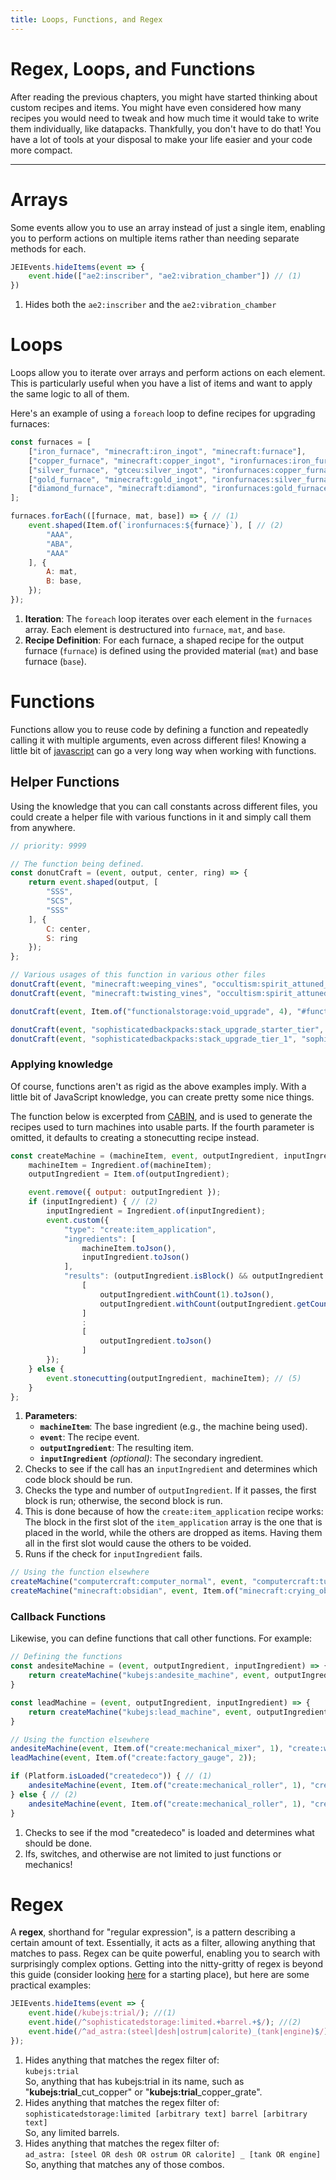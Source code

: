 ```yaml
---
title: Loops, Functions, and Regex
---
```


# Regex, Loops, and Functions

After reading the previous chapters, you might have started thinking about custom recipes and items. You might have even considered how many recipes you would need to tweak and how much time it would take to write them individually, like datapacks. Thankfully, you don't have to do that! You have a lot of tools at your disposal to make your life easier and your code more compact.

---

# Arrays
Some events allow you to use an array instead of just a single item, enabling you to perform actions on multiple items rather than needing separate methods for each.

```js
JEIEvents.hideItems(event => {
    event.hide(["ae2:inscriber", "ae2:vibration_chamber"]) // (1)
})
```

1. Hides both the `ae2:inscriber` and the `ae2:vibration_chamber`


# Loops
Loops allow you to iterate over arrays and perform actions on each element. This is particularly useful when you have a list of items and want to apply the same logic to all of them.

Here's an example of using a `foreach` loop to define recipes for upgrading furnaces:

```js
const furnaces = [
    ["iron_furnace", "minecraft:iron_ingot", "minecraft:furnace"],
    ["copper_furnace", "minecraft:copper_ingot", "ironfurnaces:iron_furnace"],
    ["silver_furnace", "gtceu:silver_ingot", "ironfurnaces:copper_furnace"],
    ["gold_furnace", "minecraft:gold_ingot", "ironfurnaces:silver_furnace"],
    ["diamond_furnace", "minecraft:diamond", "ironfurnaces:gold_furnace"],
];

furnaces.forEach(([furnace, mat, base]) => { // (1)
    event.shaped(Item.of(`ironfurnaces:${furnace}`), [ // (2)
        "AAA",
        "ABA",
        "AAA"
    ], {
        A: mat,
        B: base,
    });
});
```

1. **Iteration**: The `foreach` loop iterates over each element in the `furnaces` array. Each element is destructured into `furnace`, `mat`, and `base`.
2. **Recipe Definition**: For each furnace, a shaped recipe for the output furnace (`furnace`) is defined using the provided material (`mat`) and base furnace (`base`).


# Functions
Functions allow you to reuse code by defining a function and repeatedly calling it with multiple arguments, even across different files! Knowing a little bit of [javascript](https://www.w3schools.com/js/default.asp) can go a very long way when working with functions.

## Helper Functions
Using the knowledge that you can call constants across different files, you could create a helper file with various functions in it and simply call them from anywhere.

```js
// priority: 9999

// The function being defined.
const donutCraft = (event, output, center, ring) => {
    return event.shaped(output, [
        "SSS",
        "SCS",
        "SSS"
    ], {
        C: center,
        S: ring
    });
};
```

```js
// Various usages of this function in various other files
donutCraft(event, "minecraft:weeping_vines", "occultism:spirit_attuned_gem", "minecraft:twisting_vines");
donutCraft(event, "minecraft:twisting_vines", "occultism:spirit_attuned_gem", "minecraft:weeping_vines");

donutCraft(event, Item.of("functionalstorage:void_upgrade", 4), "#functionalstorage:drawer", "minecraft:obsidian");

donutCraft(event, "sophisticatedbackpacks:stack_upgrade_starter_tier", "sophisticatedbackpacks:upgrade_base", "create:andesite_alloy");
donutCraft(event, "sophisticatedbackpacks:stack_upgrade_tier_1", "sophisticatedbackpacks:stack_upgrade_starter_tier", "create:brass_ingot");
```

### Applying knowledge 
Of course, functions aren't as rigid as the above examples imply. With a little bit of JavaScript knowledge, you can create pretty some nice things.

The function below is excerpted from [CABIN](https://github.com/ThePansmith/CABIN), and  is used to generate the recipes used to turn machines into usable parts. If the fourth parameter is omitted, it defaults to creating a stonecutting recipe instead.

```js
const createMachine = (machineItem, event, outputIngredient, inputIngredient) => { // (1)
    machineItem = Ingredient.of(machineItem);
    outputIngredient = Item.of(outputIngredient);

    event.remove({ output: outputIngredient });
    if (inputIngredient) { // (2)
        inputIngredient = Ingredient.of(inputIngredient);
        event.custom({
            "type": "create:item_application",
            "ingredients": [
                machineItem.toJson(),
                inputIngredient.toJson()
            ],
            "results": (outputIngredient.isBlock() && outputIngredient.getCount() > 1) ? // (3)
                [
                    outputIngredient.withCount(1).toJson(),
                    outputIngredient.withCount(outputIngredient.getCount() - 1).toJson() // (4)
                ]
                :
                [
                    outputIngredient.toJson()
                ]
        });
    } else { 
        event.stonecutting(outputIngredient, machineItem); // (5)
    }
};
```

1. **Parameters**:
    - **`machineItem`**: The base ingredient (e.g., the machine being used).
    - **`event`**: The recipe event.
    - **`outputIngredient`**: The resulting item.
    - **`inputIngredient`** *(optional)*: The secondary ingredient.
2. Checks to see if the call has an `inputIngredient` and determines which code block should be run.
3. Checks the type and number of `outputIngredient`. If it passes, the first block is run; otherwise, the second block is run.
4. This is done because of how the `create:item_application` recipe works: The block in the first slot of the `item_application` array is the one that is placed in the world, while the others are dropped as items. Having them all in the first slot would cause the others to be voided.
5. Runs if the check for `inputIngredient` fails.

```js
// Using the function elsewhere
createMachine("computercraft:computer_normal", event, "computercraft:turtle_normal", "thermal:invar_gear");
createMachine("minecraft:obsidian", event, Item.of("minecraft:crying_obsidian", 2)); 
```


### Callback Functions
Likewise, you can define functions that call other functions. For example:

```js
// Defining the functions
const andesiteMachine = (event, outputIngredient, inputIngredient) => {
    return createMachine("kubejs:andesite_machine", event, outputIngredient, inputIngredient);
}

const leadMachine = (event, outputIngredient, inputIngredient) => {
    return createMachine("kubejs:lead_machine", event, outputIngredient, inputIngredient);
}

// Using the function elsewhere
andesiteMachine(event, Item.of("create:mechanical_mixer", 1), "create:whisk");
leadMachine(event, Item.of("create:factory_gauge", 2));

if (Platform.isLoaded("createdeco")) { // (1)
    andesiteMachine(event, Item.of("create:mechanical_roller", 1), "createdeco:andesite_hull");
} else { // (2)
    andesiteMachine(event, Item.of("create:mechanical_roller", 1), "create:andesite_alloy_block");
}
```

1. Checks to see if the mod "createdeco" is loaded and determines what should be done.
2. Ifs, switches, and otherwise are not limited to just functions or mechanics!


# Regex
A **regex**, shorthand for "regular expression", is a pattern describing a certain amount of text. Essentially, it acts as a filter, allowing anything that matches to pass. Regex can be quite powerful, enabling you to search with surprisingly complex options. Getting into the nitty-gritty of regex is beyond this guide (consider looking [here](https://regexr.com/) for a starting place), but here are some practical examples:

```js
JEIEvents.hideItems(event => {
    event.hide(/kubejs:trial/); //(1)
    event.hide(/^sophisticatedstorage:limited.+barrel.+$/); //(2)
    event.hide(/^ad_astra:(steel|desh|ostrum|calorite)_(tank|engine)$/); //(3)
});
```

1.  Hides anything that matches the regex filter of: <br>`kubejs:trial` <br> So, anything that has kubejs:trial in its name, such as "**kubejs:trial**_cut_copper" or "**kubejs:trial**_copper_grate".
2.  Hides anything that matches the regex filter of: <br>`sophisticatedstorage:limited [arbitrary text] barrel [arbitrary text]` <br> So, any limited barrels.
3.  Hides anything that matches the regex filter of: <br>`ad_astra: [steel OR desh OR ostrum OR calorite] _ [tank OR engine]` <br> So, anything that matches any of those combos.